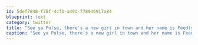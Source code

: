 ```yaml
---
id: 5def7848-f78f-4cfb-a49d-778946917a84
blueprint: text
category: twitter
title: "See ya Pulse, there's a new girl in town and her name is Feedly"
caption: "See ya Pulse, there's a new girl in town and her name is Feedly"
---
```

